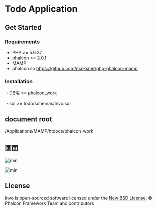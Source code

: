 # Todo Application

## Get Started

### Requirements

* PHP >= 5.6.37
* phalcon >= 2.0.1
* MAMP
* phalcon.so
https://github.com/majksner/php-phalcon-mamp


### Installation

・DB名 >= 
phalcon_work

・sql >= 
todo/schemas/invo.sql

## document root

/Applications/MAMP/htdocs/phalcon_work


## 画面
![min](https://user-images.githubusercontent.com/27049632/87654282-9f98d480-c791-11ea-9ee5-2b1956a5abf7.png)

![min](https://user-images.githubusercontent.com/27049632/87654554-0ae2a680-c792-11ea-97a8-c081a80ce128.png)
## License

Invo is open-sourced software licensed under the [New BSD License][8]. © Phalcon Framework Team and contributors

[1]: https://phalconphp.com/
[2]: http://httpd.apache.org/
[3]: http://httpd.apache.org/docs/current/mod/mod_rewrite.html
[4]: http://nginx.org/
[5]: https://github.com/phalcon/cphalcon/releases
[6]: https://www.mysql.com/
[7]: https://github.com/phalcon/invo/blob/master/CONTRIBUTING.md
[8]: https://github.com/phalcon/invo/blob/master/docs/LICENSE.md
